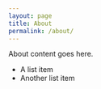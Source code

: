 ```yaml
--- 
layout: page 
title: About 
permalink: /about/ 
--- 
```


About content goes here. 

* A list item 
* Another list item 